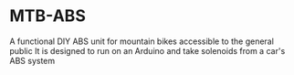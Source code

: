 # MTB-ABS
A functional DIY ABS unit for mountain bikes accessible to the general public
It is designed to run on an Arduino and take solenoids from a car's ABS system